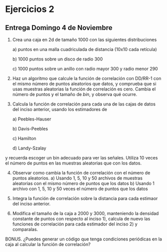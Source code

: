 # Ejercicios 2

## Entrega Domingo 4 de Noviembre


1. Crea una caja en 2d de tamaño 1000 con las siguientes distribuciones
 
    a) puntos en una malla cuadriculada de distancia (10x10 cada retícula)
  
    b) 1000 puntos sobre un disco de radio 300
  
    c) 1000 puntos sobre un anillo con radio mayor 300 y radio menor 290 

2. Haz un algoritmo que calcule la función de correlación con DD/RR-1 con el mismo número de puntos aleatorios que datos, y comprueba que si usas muestras aleatorias la función de correlación es cero. Cambia el número de puntos y el tamaño de *bin*, y observa qué ocurre.

3. Calcula la función de correlación para cada una de las cajas de datos del inciso anterior, usando los estimadores de

    a) Peebles-Hauser
  
    b) Davis-Peebles
  
    c) Hamilton
    
    d) Landy-Szalay

y recuerda escoger un bin adecuado para ver las señales. Utiliza 10 veces el número de puntos en las muestras aleatorias que con los datos.

4. Observar como cambia la función de correlación con el número de puntos aleatorios.
    a) Usando 1, 5, 10 y 50 archivos de muestras aleatorias con el mismo número de puntos que los datos
    b) Usando 1 archivo con 1, 5, 10 y 50 veces el número de puntos que los datos

5. Integra la función de correlación sobre la distancia para cada estimaor del inciso anterior.

6. Modifica el tamaño de la caja a 2000 y 3000, manteniendo la densidad constante de puntos con respecto al inciso 1), calcula 
de nuevo las funciones de correlación para cada estimador del inciso 2) y comparalas.

BONUS. ¿Puedes generar un código que tenga condiciones periódicas en la caja al calcular la función de correlación?

